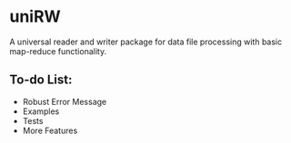 # uniRW
A universal reader and writer package for data file processing with basic map-reduce functionality.

## To-do List:
- Robust Error Message
- Examples
- Tests
- More Features